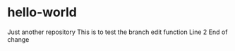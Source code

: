# hello-world
Just another repository
This is to test the branch edit function
Line 2
End of change
